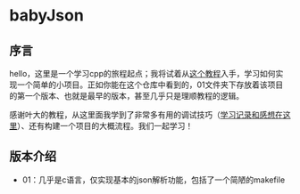 # babyJson

## 序言

hello，这里是一个学习cpp的旅程起点；我将试着从[这个教程](https://github.com/miloyip/json-tutorial)入手，学习如何实现一个简单的小项目。正如你能在这个仓库中看到的，01文件夹下存放着该项目的第一个版本、也就是最早的版本，甚至几乎只是理顺教程的逻辑。

感谢叶大的教程，从这里面我学到了非常多有用的调试技巧（[学习记录和感想在这里](https://www.cnblogs.com/bisa/p/16842374.html)）、还有构建一个项目的大概流程。我们一起学习！

## 版本介绍


* 01：几乎是c语言，仅实现基本的json解析功能，包括了一个简陋的makefile

